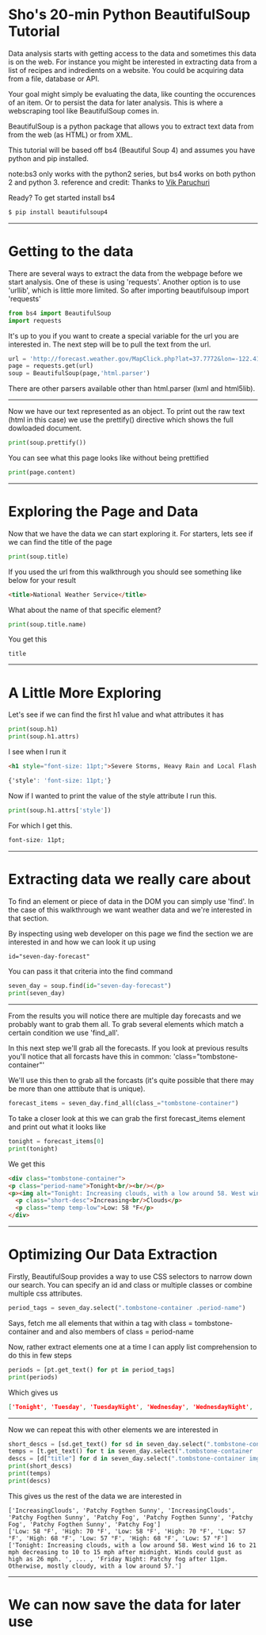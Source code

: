 # Sho's 20-min Python BeautifulSoup Tutorial

Data analysis starts with getting access to the data and sometimes this data is on the web. For instance you might be interested in extracting data from a list of recipes and indredients on a website. You could be acquiring data from a file, database or API.   

Your goal might simply be evaluating the data, like counting the occurences of an item. Or to persist the data for later analysis. This is where a webscraping tool like BeautifulSoup comes in. 

BeautifulSoup is a python package that allows you to extract text data from from the web (as HTML) or from XML.

This tutorial will be based off bs4 (Beautiful Soup 4) and assumes you have python and pip installed.

note:bs3 only works with the python2 series, but bs4 works on both python 2 and python 3.
reference and credit: Thanks to [Vik Paruchuri](https://www.dataquest.io/blog/web-scraping-tutorial-python/) 

Ready? To get started install bs4

```bash
$ pip install beautifulsoup4
```
---
# Getting to the data

There are several ways to extract the data from the webpage before we start analysis. One of these is using 'requests'. Another option is to use 'urllib', which is little more limited. So after importing beautifulsoup import 'requests'

```python
from bs4 import BeautifulSoup
import requests
```
It's up to you if you want to create a special variable for the url you are interested in. The next step will be to pull the text from the url.

```python
url = 'http://forecast.weather.gov/MapClick.php?lat=37.7772&lon=-122.4168#.WYjKidPyvdQ' # url of whatever page you are interested in
page = requests.get(url)
soup = BeautifulSoup(page,'html.parser')
```
There are other parsers available other than html.parser (lxml and html5lib).

---

Now we have our text represented as an object. To print out the raw text (html in this case) we use the prettify() directive which shows the full dowloaded document.

```python
print(soup.prettify())
```
You can see what this page looks like without being prettified

```python
print(page.content)
```

---
# Exploring the Page and Data

Now that we have the data we can start exploring it. For starters, lets see if we can find the title of the page

```python
print(soup.title)
```
If you used the url from this walkthrough you should see something like below for your result

```html
<title>National Weather Service</title>
```
What about the name of that specific element?

```python
print(soup.title.name)
```
You get this
```text
title
```
---
# A Little More Exploring 

Let's see if we can find the first h1 value and what attributes it has

```python
print(soup.h1)
print(soup.h1.attrs)
```
I see when I run it

```html
<h1 style="font-size: 11pt;">Severe Storms, Heavy Rain and Local Flash Flooding Possible</h1>
```
```css
{'style': 'font-size: 11pt;'}
```
Now if I wanted to print the value of the style attribute I run this.

```python
print(soup.h1.attrs['style'])
```
For which I get this.

```css
font-size: 11pt;
```
---
# Extracting data we really care about

To find an element or piece of data in the DOM you can simply use 'find'. In the case of this walkthrough we want weather data and we're interested in that section.

By inspecting using web developer on this page we find the section we are interested in and how we can look it up using

```css
id="seven-day-forecast"
```
You can pass it that criteria into the find command

```python
seven_day = soup.find(id="seven-day-forecast")
print(seven_day)
```
---

From the results you will notice there are multiple day forecasts and we probably want to grab them all. To grab several elements which match a certain condition we use 'find_all'.

In this next step we'll grab all the forecasts. If you look at previous results you'll notice that all forcasts have this in common: 'class="tombstone-container"'

We'll use this then to grab all the forcasts (it's quite possible that there may be more than one atttibute that is unique).

```python
forecast_items = seven_day.find_all(class_="tombstone-container")
```
To take a closer look at this we can grab the first forecast_items element and print out what it looks like

```python
tonight = forecast_items[0]
print(tonight)
```
We get this

```html
<div class="tombstone-container">
<p class="period-name">Tonight<br/><br/></p>
<p><img alt="Tonight: Increasing clouds, with a low around 58. West wind 16 to 21 mph decreasing to 10 to 15 mph after midnight. Winds could gust as high as 26 mph. " class="forecast-icon" src="newimages/medium/nbkn.png" title="Tonight: Increasing clouds, with a low around 58. West wind 16 to 21 mph decreasing to 10 to 15 mph after midnight. Winds could gust as high as 26 mph. "/></p>
  <p class="short-desc">Increasing<br/>Clouds</p>
  <p class="temp temp-low">Low: 58 °F</p>
</div>
```
---
# Optimizing Our Data Extraction
Firstly, BeautifulSoup provides a way to use CSS selectors to narrow down our search. You can specify an id and class or multiple classes or combine multiple css attributes.

```python
period_tags = seven_day.select(".tombstone-container .period-name")
```
Says, fetch me all elements that within a tag with class = tombstone-container and and also members of class = period-name

Now, rather extract elements one at a time I can apply list comprehension to do this in few steps

```python
periods = [pt.get_text() for pt in period_tags]
print(periods)
```
Which gives us 

```json
['Tonight', 'Tuesday', 'TuesdayNight', 'Wednesday', 'WednesdayNight', 'Thursday', 'ThursdayNight', 'Friday', 'FridayNight']
```
---

Now we can repeat this with other elements we are interested in

```python
short_descs = [sd.get_text() for sd in seven_day.select(".tombstone-container .short-desc")]
temps = [t.get_text() for t in seven_day.select(".tombstone-container .temp")]
descs = [d["title"] for d in seven_day.select(".tombstone-container img")]
print(short_descs)
print(temps)
print(descs)
```
This gives us the rest of the data we are interested in

```text
['IncreasingClouds', 'Patchy Fogthen Sunny', 'IncreasingClouds', 'Patchy Fogthen Sunny', 'Patchy Fog', 'Patchy Fogthen Sunny', 'Patchy Fog', 'Patchy Fogthen Sunny', 'Patchy Fog']
['Low: 58 °F', 'High: 70 °F', 'Low: 58 °F', 'High: 70 °F', 'Low: 57 °F', 'High: 68 °F', 'Low: 57 °F', 'High: 68 °F', 'Low: 57 °F']
['Tonight: Increasing clouds, with a low around 58. West wind 16 to 21 mph decreasing to 10 to 15 mph after midnight. Winds could gust as high as 26 mph. ', ... , 'Friday Night: Patchy fog after 11pm.  Otherwise, mostly cloudy, with a low around 57.']
```
---
# We can now save the data for later use

